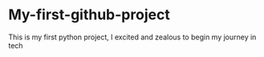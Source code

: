 # My-first-github-project
This is my first python project, I excited and zealous to begin my journey in tech
